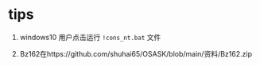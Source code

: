 # tips

1. windows10 用户点击运行 `!cons_nt.bat` 文件

2. Bz162在https://github.com/shuhai65/OSASK/blob/main/资料/Bz162.zip